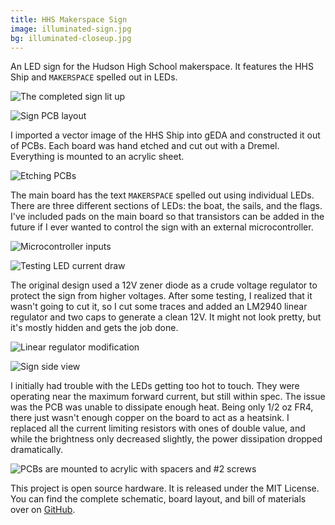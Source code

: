 ```yaml
---
title: HHS Makerspace Sign
image: illuminated-sign.jpg
bg: illuminated-closeup.jpg
---
```


An LED sign for the Hudson High School makerspace. It features the HHS Ship and `MAKERSPACE` spelled out in LEDs.

![The completed sign lit up](illuminated-sign.jpg)

![Sign PCB layout](pcb-layout.png)

I imported a vector image of the HHS Ship into gEDA and constructed it out of PCBs. Each board was hand etched and cut out with a Dremel. Everything is mounted to an acrylic sheet.

![Etching PCBs](etching-pcbs.jpg)

The main board has the text `MAKERSPACE` spelled out using individual LEDs. There are three different sections of LEDs: the boat, the sails, and the flags. I've included pads on the main board so that transistors can be added in the future if I ever wanted to control the sign with an external microcontroller.

![Microcontroller inputs](microcontroller-inputs.jpg)

![Testing LED current draw](led-testing.jpg)

The original design used a 12V zener diode as a crude voltage regulator to protect the sign from higher voltages. After some testing, I realized that it wasn't going to cut it, so I cut some traces and added an LM2940 linear regulator and two caps to generate a clean 12V. It might not look pretty, but it's mostly hidden and gets the job done.

![Linear regulator modification](linear-regulator.jpg)

![Sign side view](side-view.jpg)

I initially had trouble with the LEDs getting too hot to touch. They were operating near the maximum forward current, but still within spec. The issue was the PCB was unable to dissipate enough heat. Being only 1/2 oz FR4, there just wasn't enough copper on the board to act as a heatsink. I replaced all the current limiting resistors with ones of double value, and while the brightness only decreased slightly, the power dissipation dropped dramatically.

![PCBs are mounted to acrylic with spacers and #2 screws](pcb-mounting.jpg)

This project is open source hardware. It is released under the MIT License. You can find the complete schematic, board layout, and bill of materials over on [GitHub](https://github.com/codeThatThinks/hhs-makerspace-sign).
